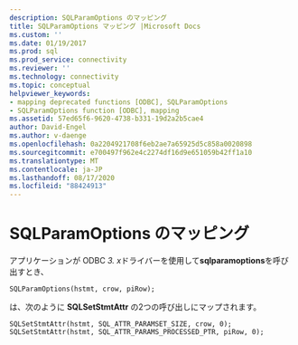 ```yaml
---
description: SQLParamOptions のマッピング
title: SQLParamOptions マッピング |Microsoft Docs
ms.custom: ''
ms.date: 01/19/2017
ms.prod: sql
ms.prod_service: connectivity
ms.reviewer: ''
ms.technology: connectivity
ms.topic: conceptual
helpviewer_keywords:
- mapping deprecated functions [ODBC], SQLParamOptions
- SQLParamOptions function [ODBC], mapping
ms.assetid: 57ed65f6-9620-4738-b331-19d2a2b5cae4
author: David-Engel
ms.author: v-daenge
ms.openlocfilehash: 0a2204921708f6eb2ae7a65925d5c858a0020898
ms.sourcegitcommit: e700497f962e4c2274df16d9e651059b42ff1a10
ms.translationtype: MT
ms.contentlocale: ja-JP
ms.lasthandoff: 08/17/2020
ms.locfileid: "88424913"
---
```

# <a name="sqlparamoptions-mapping"></a>SQLParamOptions のマッピング
アプリケーションが ODBC *3. x*ドライバーを使用して**sqlparamoptions**を呼び出すとき、  
  
```  
SQLParamOptions(hstmt, crow, piRow);  
```  
  
 は、次のように **SQLSetStmtAttr** の2つの呼び出しにマップされます。  
  
```  
SQLSetStmtAttr(hstmt, SQL_ATTR_PARAMSET_SIZE, crow, 0);  
SQLSetStmtAttr(hstmt, SQL_ATTR_PARAMS_PROCESSED_PTR, piRow, 0);  
```
